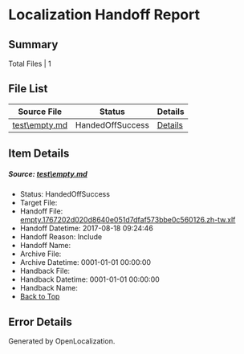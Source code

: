 # <a name='report-top'></a> Localization Handoff Report

## Summary
 Total Files | 1

## File List
 Source File | Status | Details 
 ----------- | ------ | ------- 
 [test\empty.md](https://github.com/OpenLocalizationOrg/PowerShell-Docs/blob/0b2fc52cc33d24096ebad31821c188fba7bf5bb2/test/empty.md) | HandedOffSuccess | [Details](#1f42e5b4020c93cad1681a64d8f899953311d18062)

## Item Details
##### <a name='1f42e5b4020c93cad1681a64d8f899953311d18062'></a> Source: [test\empty.md](https://github.com/OpenLocalizationOrg/PowerShell-Docs/blob/0b2fc52cc33d24096ebad31821c188fba7bf5bb2/test/empty.md)
* Status: HandedOffSuccess
* Target File: 
* Handoff File: [empty.1767202d020d8640e051d7dfaf573bbe0c560126.zh-tw.xlf](https://github.com/OpenLocalizationOrg/PowerShell-Docs.handoff/blob/f40903912feb87943f35e25832dc52ebb99717e1/ol-handoff/OpenLocalizationOrg/PowerShell-Docs.zh-tw/live/empty.1767202d020d8640e051d7dfaf573bbe0c560126.zh-tw.xlf)
* Handoff Datetime: 2017-08-18 09:24:46
* Handoff Reason: Include
* Handoff Name: 
* Archive File: 
* Archive Datetime: 0001-01-01 00:00:00
* Handback File: 
* Handback Datetime: 0001-01-01 00:00:00
* Handback Name: 
* [Back to Top](#report-top)


## Error Details

Generated by OpenLocalization.

